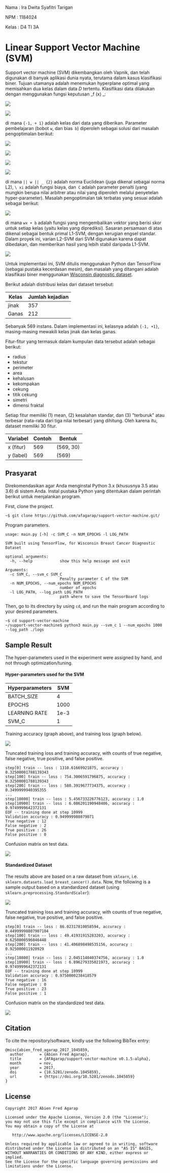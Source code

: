 Nama : Ira Dwita Syafitri Tarigan 

NPM : 1184024

Kelas : D4 TI 3A



Linear Support Vector Machine (SVM)
==

Support vector machine (SVM) dikembangkan oleh Vapnik, dan telah digunakan di banyak aplikasi dunia nyata, terutama dalam kasus klasifikasi biner.
Tujuan utamanya adalah menemukan hyperplane optimal yang memisahkan dua kelas dalam data _D_ tertentu. Klasifikasi data dilakukan dengan menggunakan fungsi keputusan _f (x) _:

![](assets/input.png)

![](assets/decision_function.png)

di mana `{-1, + 1}` adalah kelas dari data yang diberikan. Parameter pembelajaran (bobot `w`, dan bias` b`) diperoleh sebagai solusi dari masalah pengoptimalan berikut:

![](assets/constrained-svm.png)

![](assets/euclidean-norm.png)

![](assets/constraint-1.png)

![](assets/constraint-2.png)

di mana `|| w || _ {2}` adalah norma Euclidean (juga dikenal sebagai norma L2), `\ xi` adalah fungsi biaya, dan` C` adalah parameter penalti (yang mungkin berupa nilai arbitrer atau nilai yang diperoleh melalui penyetelan hyper-parameter). Masalah pengoptimalan tak terbatas yang sesuai adalah sebagai berikut:

![](assets/l1-svm.png)

di mana `wx + b` adalah fungsi yang mengembalikan vektor yang berisi skor untuk setiap kelas (yaitu kelas yang diprediksi). Sasaran persamaan di atas dikenal sebagai bentuk primal L1-SVM, dengan kerugian engsel standar. Dalam proyek ini, varian L2-SVM dari SVM digunakan karena dapat dibedakan, dan memberikan hasil yang lebih stabil daripada L1-SVM.

![](assets/l2-svm.png)

Untuk implementasi ini, SVM ditulis menggunakan Python dan TensorFlow (sebagai pustaka kecerdasan mesin), dan masalah yang ditangani adalah klasifikasi biner menggunakan [Wisconsin diagnostic dataset](https://archive.ics.uci.edu/ml/datasets/Breast+Cancer+Wisconsin+(Diagnostic)).


Berikut adalah distribusi kelas dari dataset tersebut:

| Kelas | Jumlah kejadian |
| ----- | ------------------- |
| jinak | 357 |
| Ganas | 212 |

Sebanyak 569 instans. Dalam implementasi ini, kelasnya adalah `{-1, +1}`, masing-masing mewakili kelas jinak dan kelas ganas.

Fitur-fitur yang termasuk dalam kumpulan data tersebut adalah sebagai berikut:

* radius
* tekstur
* perimeter
* area
* kehalusan
* kekompakan
* cekung
* titik cekung
* simetri
* dimensi fraktal

Setiap fitur memiliki (1) mean, (2) kesalahan standar, dan (3) "terburuk" atau terbesar (rata-rata dari tiga nilai terbesar) yang dihitung. Oleh karena itu, dataset memiliki 30 fitur.

| Variabel | Contoh | Bentuk |
| -------- | --------- | ----- |
| x (fitur) | 569 | (569, 30) |
| y (label) | 569 | (569) |

## Prasyarat

Direkomendasikan agar Anda menginstal Python 3.x (khususnya 3.5 atau 3.6) di sistem Anda. Instal pustaka Python yang ditentukan dalam perintah berikut untuk menjalankan program.


First, clone the project.
```
~$ git clone https://github.com/afagarap/support-vector-machine.git/
```

Program parameters.

```buildoutcfg
usage: main.py [-h] -c SVM_C -n NUM_EPOCHS -l LOG_PATH

SVM built using TensorFlow, for Wisconsin Breast Cancer Diagnostic Dataset

optional arguments:
  -h, --help            show this help message and exit

Arguments:
  -c SVM_C, --svm_c SVM_C
                        Penalty parameter C of the SVM
  -n NUM_EPOCHS, --num_epochs NUM_EPOCHS
                        number of epochs
  -l LOG_PATH, --log_path LOG_PATH
                        path where to save the TensorBoard logs
```

Then, go to its directory by using `cd`, and run the main program according to your desired parameters.
```
~$ cd support-vector-machine
~/support-vector-machine$ python3 main.py --svm_c 1 --num_epochs 1000 --log_path ./logs
```

## Sample Result

The hyper-parameters used in the experiment were assigned by hand, and not through optimization/tuning.

#### Hyper-parameters used for the SVM
|Hyperparameters|SVM|
|--------------|------|
|BATCH_SIZE|4
|EPOCHS|1000|
|LEARNING RATE|1e-3|
|SVM_C|1|


Training accuracy (graph above), and training loss (graph below).

![](assets/loss_and_accuracy.png)

Truncated training loss and training accuracy, with counts of true negative, false negative, true positive, and false positive.

```
step[0] train -- loss : 1310.61669921875, accuracy : 0.32500001788139343
step[100] train -- loss : 754.3006591796875, accuracy : 0.32500001788139343
step[200] train -- loss : 580.3919677734375, accuracy : 0.3499999940395355
...
step[10800] train -- loss : 5.456733226776123, accuracy : 1.0
step[10900] train -- loss : 6.086201190948486, accuracy : 0.9749999642372131
EOF -- training done at step 10999
Validation accuracy : 0.949999988079071
True negative : 12
False negative : 2
True positive : 26
False positive : 0
```

Confusion matrix on test data.

![](assets/confusion_matrix.png)


#### Standardized Dataset
The results above are based on a raw dataset from `sklearn`, i.e. `sklearn.datasets.load_breast_cancer().data`. Now, the following is a sample output based on a standardized dataset (using `sklearn.preprocessing.StandardScaler`):

![](assets/loss_and_accuracy_based_on_standardized_data.png)

Truncated training loss and training accuracy, with counts of true negative, false negative, true positive, and false positive.

```buildoutcfg
step[0] train -- loss : 86.02317810058594, accuracy : 0.44999998807907104
step[100] train -- loss : 49.41931915283203, accuracy : 0.6250000596046448
step[200] train -- loss : 41.406898498535156, accuracy : 0.925000011920929
...
step[10800] train -- loss : 2.045114040374756, accuracy : 1.0
step[10900] train -- loss : 6.896279335021973, accuracy : 0.9749999642372131
EOF -- training done at step 10999
Validation accuracy : 0.9750000238418579
True negative : 16
False negative : 0
True positive : 23
False positive : 1
```

Confusion matrix on the standardized test data.

![](assets/confusion_matrix_based_on_standardized_data.png)

## Citation

To cite the repository/software, kindly use the following BibTex entry:
```
@misc{abien_fred_agarap_2017_1045859,
  author       = {Abien Fred Agarap},
  title        = {AFAgarap/support-vector-machine v0.1.5-alpha},
  month        = nov,
  year         = 2017,
  doi          = {10.5281/zenodo.1045859},
  url          = {https://doi.org/10.5281/zenodo.1045859}
}
```

## License

```buildoutcfg
Copyright 2017 Abien Fred Agarap

Licensed under the Apache License, Version 2.0 (the "License");
you may not use this file except in compliance with the License.
You may obtain a copy of the License at

   http://www.apache.org/licenses/LICENSE-2.0

Unless required by applicable law or agreed to in writing, software
distributed under the License is distributed on an "AS IS" BASIS,
WITHOUT WARRANTIES OR CONDITIONS OF ANY KIND, either express or implied.
See the License for the specific language governing permissions and
limitations under the License.
```
